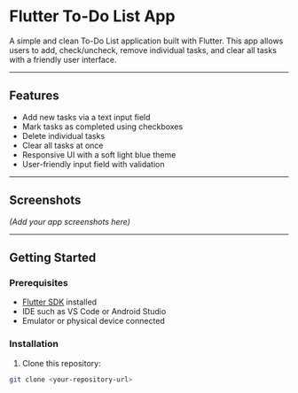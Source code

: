 # Flutter To-Do List App

A simple and clean To-Do List application built with Flutter. This app allows users to add, check/uncheck, remove individual tasks, and clear all tasks with a friendly user interface.

---

## Features

- Add new tasks via a text input field
- Mark tasks as completed using checkboxes
- Delete individual tasks
- Clear all tasks at once
- Responsive UI with a soft light blue theme
- User-friendly input field with validation

---

## Screenshots

*(Add your app screenshots here)*

---

## Getting Started

### Prerequisites

- [Flutter SDK](https://flutter.dev/docs/get-started/install) installed
- IDE such as VS Code or Android Studio
- Emulator or physical device connected

### Installation

1. Clone this repository:

```bash
git clone <your-repository-url>
